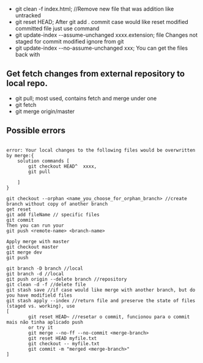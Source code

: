 - git clean -f index.html; //Remove new file that was addition like untracked
- git reset HEAD; After git add . commit case would like reset modified committed file just use command
- git update-index --assume-unchanged xxxx.extension; file Changes not staged for commit modified ignore from git
- git update-index --no-assume-unchanged xxx; You can get the files back with

## Get fetch changes from external repository to local repo.
- git pull; most used, contains fetch and merge under one
- git fetch
- git merge origin/master


## Possible errors

```nginx

error: Your local changes to the following files would be overwritten by merge:{
    solution commands [
        git checkout HEAD^  xxxx,
        git pull 

    ]
}

```

```nginx
git checkout --orphan <name_you_choose_for_orphan_branch> //create branch without copy of another branch
get reset        
git add fileName // specific files
git commit
Then you can run your
git push <remote-name> <branch-name>

Apply merge with master
git checkout master
git merge dev
git push
```

```nginx
git branch -D branch //local
git branch -d //local
git push origin --delete branch //repository
git clean -d -f //delete file
git stash save //if case would like merge with another branch, but do you have modifield files
git stash apply --index //return file and preserve the state of files (staged vs. working), use
[
        git reset HEAD~ //resetar o commit, funcionou para o commit mais não tinha aplicado push
        or try it 
        git merge --no-ff --no-commit <merge-branch>
        git reset HEAD myfile.txt
        git checkout -- myfile.txt
        git commit -m "merged <merge-branch>"
]
```
